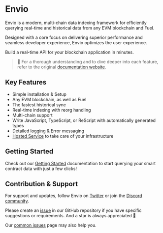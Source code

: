 # Envio

Envio is a modern, multi-chain data indexing framework for efficiently querying real-time and historical data from any EVM blockchain and Fuel.

Designed with a core focus on delivering superior performance and seamless developer experience, Envio optimizes the user experience.

Build a real-time API for your blockchain application in minutes.

> 📖 For a thorough understanding and to dive deeper into each feature, refer to the original [documentation website](https://docs.envio.dev).

## Key Features

- Simple installation & Setup
- Any EVM blockchain, as well as Fuel
- The fastest historical sync
- Real-time indexing with reorg handling
- Multi-chain support
- Write JavaScript, TypeScript, or ReScript with automatically generated types
- Detailed logging & Error messaging
- [Hosted Service](https://docs.envio.dev/docs/HyperIndex/hosted-service) to take care of your infrastructure

## Getting Started

Check out our [Getting Started](https://docs.envio.dev/docs/HyperIndex/getting-started) documentation to start querying your smart contract data with just a few clicks!

## Contribution & Support

For support and updates, follow Envio on [Twitter](https://twitter.com/envio_indexer) or join the [Discord community](https://discord.gg/DhfFhzuJQh).

Please create an [issue](https://github.com/enviodev/hyperindex/issues/new/choose) in our GitHub repository if you have specific suggestions or requirements. And a star is always appreciated 💫

Our [common issues](https://docs.envio.dev/docs/common-issues) page may also help you.
